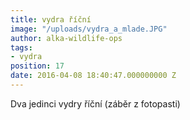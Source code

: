 ```yaml
---
title: vydra říční
image: "/uploads/vydra_a_mlade.JPG"
author: alka-wildlife-ops
tags:
- vydra
position: 17
date: 2016-04-08 18:40:47.000000000 Z
---
```

Dva jedinci vydry říční (záběr z fotopasti)


